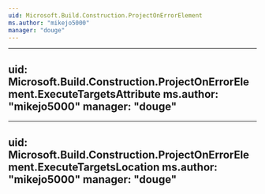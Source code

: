 ```yaml
---
uid: Microsoft.Build.Construction.ProjectOnErrorElement
ms.author: "mikejo5000"
manager: "douge"
---
```


---
uid: Microsoft.Build.Construction.ProjectOnErrorElement.ExecuteTargetsAttribute
ms.author: "mikejo5000"
manager: "douge"
---

---
uid: Microsoft.Build.Construction.ProjectOnErrorElement.ExecuteTargetsLocation
ms.author: "mikejo5000"
manager: "douge"
---
